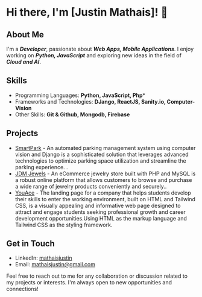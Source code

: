 # Hi there, I'm [Justin Mathais]! 👋

## About Me

I'm a ***Developer***, passionate about ***Web Apps, Mobile Applications***. I enjoy working on ***Python, JavaScript*** and exploring new ideas in the field of ***Cloud and AI***. 

## Skills

- Programming Languages: **Python, JavaScript, Php***
- Frameworks and Technologies: **DJango, ReactJS, Sanity.io, Computer-Vision**
- Other Skills: **Git & Github, Mongodb, Firebase**

## Projects

- [SmartPark](https://github.com/mathaisjustin/smartPark) - An automated parking management system using computer vision and Django is a sophisticated solution that leverages advanced technologies to optimize parking space utilization and streamline the parking experience. .
- [JDM Jewels](https://github.com/mathaisjustin/Jewels-Store) - An eCommerce jewelry store built with PHP and MySQL is a robust online platform that allows customers to browse and purchase a wide range of jewelry products conveniently and securely..
- [YouAce](https://github.com/mathaisjustin/Youace-landing) - The landing page for a company that helps students develop their skills to enter the working environment, built on HTML and Tailwind CSS, is a visually appealing and informative web page designed to attract and engage students seeking professional growth and career development opportunities.Using HTML as the markup language and Tailwind CSS as the styling framework.

## Get in Touch

- LinkedIn: [mathaisjustin](https://www.linkedin.com/in/mathaisjustin/)
- Email: [mathaisjustin@gmail.com](mailto:mathaisjustin@gmail.com)

Feel free to reach out to me for any collaboration or discussion related to my projects or interests. I'm always open to new opportunities and connections!

